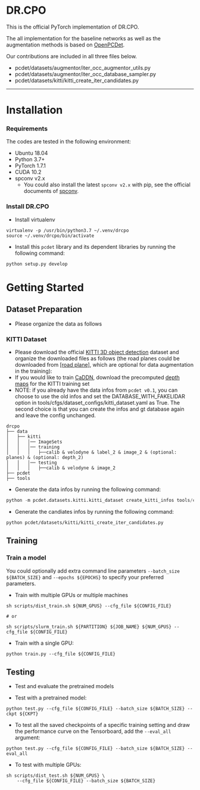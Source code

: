 # DR.CPO

This is the official PyTorch implementation of DR.CPO.

The all implementation for the baseline networks as well as the augmentation methods is based on [OpenPCDet](https://github.com/open-mmlab/OpenPCDet).

Our contributions are included in all three files below.

* pcdet/datasets/augmentor/iter_occ_augmentor_utils.py
* pcdet/datasets/augmentor/iter_occ_database_sampler.py
* pcdet/datasets/kitti/kitti_create_iter_candidates.py


-------------------

# Installation

### Requirements
The codes are tested in the following environment:

* Ubuntu 18.04
* Python 3.7+
* PyTorch 1.7.1
* CUDA 10.2
* spconv v2.x
  * You could also install the latest `spconv v2.x` with pip, see the official documents of [spconv](https://github.com/traveller59/spconv).

### Install DR.CPO

* Install virtualenv

```
virtualenv -p /usr/bin/python3.7 ~/.venv/drcpo
source ~/.venv/drcpo/bin/activate
```

* Install this `pcdet` library and its dependent libraries by running the following command:
```
python setup.py develop
```

# Getting Started



## Dataset Preparation

* Please organize the data as follows

### KITTI Dataset
* Please download the official [KITTI 3D object detection](http://www.cvlibs.net/datasets/kitti/eval_object.php?obj_benchmark=3d) dataset and organize the downloaded files as follows (the road planes could be downloaded from [[road plane]](https://drive.google.com/file/d/1d5mq0RXRnvHPVeKx6Q612z0YRO1t2wAp/view?usp=sharing), which are optional for data augmentation in the training):
* If you would like to train [CaDDN](../tools/cfgs/kitti_models/CaDDN.yaml), download the precomputed [depth maps](https://drive.google.com/file/d/1qFZux7KC_gJ0UHEg-qGJKqteE9Ivojin/view?usp=sharing) for the KITTI training set
* NOTE: if you already have the data infos from `pcdet v0.1`, you can choose to use the old infos and set the DATABASE_WITH_FAKELIDAR option in tools/cfgs/dataset_configs/kitti_dataset.yaml as True. The second choice is that you can create the infos and gt database again and leave the config unchanged.

```
drcpo
├── data
│   ├── kitti
│   │   │── ImageSets
│   │   │── training
│   │   │   ├──calib & velodyne & label_2 & image_2 & (optional: planes) & (optional: depth_2)
│   │   │── testing
│   │   │   ├──calib & velodyne & image_2
├── pcdet
├── tools
```

* Generate the data infos by running the following command: 
```python 
python -m pcdet.datasets.kitti.kitti_dataset create_kitti_infos tools/cfgs/dataset_configs/kitti_dataset_drcpo.yaml
```
* Generate the candiates infos by running the following command: 

```
python pcdet/datasets/kitti/kitti_create_iter_candidates.py
```



## Training

### Train a model

You could optionally add extra command line parameters `--batch_size ${BATCH_SIZE}` and `--epochs ${EPOCHS}` to specify your preferred parameters.

* Train with multiple GPUs or multiple machines

```
sh scripts/dist_train.sh ${NUM_GPUS} --cfg_file ${CONFIG_FILE}

# or 

sh scripts/slurm_train.sh ${PARTITION} ${JOB_NAME} ${NUM_GPUS} --cfg_file ${CONFIG_FILE}
```

* Train with a single GPU:

```shell script
python train.py --cfg_file ${CONFIG_FILE}
```

## Testing

* Test and evaluate the pretrained models

* Test with a pretrained model: 
```shell script
python test.py --cfg_file ${CONFIG_FILE} --batch_size ${BATCH_SIZE} --ckpt ${CKPT}
```

* To test all the saved checkpoints of a specific training setting and draw the performance curve on the Tensorboard, add the `--eval_all` argument: 
```shell script
python test.py --cfg_file ${CONFIG_FILE} --batch_size ${BATCH_SIZE} --eval_all
```

* To test with multiple GPUs:
```shell script
sh scripts/dist_test.sh ${NUM_GPUS} \
    --cfg_file ${CONFIG_FILE} --batch_size ${BATCH_SIZE}
```

